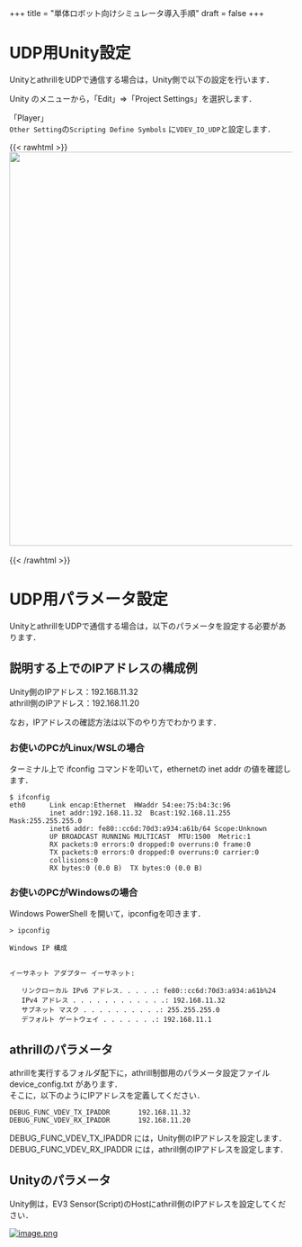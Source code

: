 +++
title = "単体ロボット向けシミュレータ導入手順"
draft = false
+++

# UDP用Unity設定

UnityとathrillをUDPで通信する場合は，Unity側で以下の設定を行います．

Unity のメニューから，「Edit」⇒「Project Settings」を選択します．

「Player」  
`Other Setting`の`Scripting Define Symbols` に`VDEV_IO_UDP`と設定します．

{{< rawhtml >}}
<img src="/hakoniwa/img/single-robot/unity_setting_player_udp.png" width="700">
<br>
<br>
{{< /rawhtml >}}

# UDP用パラメータ設定

UnityとathrillをUDPで通信する場合は，以下のパラメータを設定する必要があります．

## 説明する上でのIPアドレスの構成例

Unity側のIPアドレス：192.168.11.32  
athrill側のIPアドレス：192.168.11.20

なお，IPアドレスの確認方法は以下のやり方でわかります．

### お使いのPCがLinux/WSLの場合

ターミナル上で ifconfig コマンドを叩いて，ethernetの inet addr の値を確認します．

```
$ ifconfig
eth0      Link encap:Ethernet  HWaddr 54:ee:75:b4:3c:96
          inet addr:192.168.11.32  Bcast:192.168.11.255  Mask:255.255.255.0
          inet6 addr: fe80::cc6d:70d3:a934:a61b/64 Scope:Unknown
          UP BROADCAST RUNNING MULTICAST  MTU:1500  Metric:1
          RX packets:0 errors:0 dropped:0 overruns:0 frame:0
          TX packets:0 errors:0 dropped:0 overruns:0 carrier:0
          collisions:0
          RX bytes:0 (0.0 B)  TX bytes:0 (0.0 B)
```

### お使いのPCがWindowsの場合

Windows PowerShell を開いて，ipconfigを叩きます．

```
> ipconfig

Windows IP 構成


イーサネット アダプター イーサネット:

   リンクローカル IPv6 アドレス. . . . .: fe80::cc6d:70d3:a934:a61b%24
   IPv4 アドレス . . . . . . . . . . . .: 192.168.11.32
   サブネット マスク . . . . . . . . . .: 255.255.255.0
   デフォルト ゲートウェイ . . . . . . .: 192.168.11.1
```

## athrillのパラメータ

athrillを実行するフォルダ配下に，athrill制御用のパラメータ設定ファイル device_config.txt があります．  
そこに，以下のようにIPアドレスを定義してください．

```
DEBUG_FUNC_VDEV_TX_IPADDR       192.168.11.32
DEBUG_FUNC_VDEV_RX_IPADDR       192.168.11.20
```

DEBUG_FUNC_VDEV_TX_IPADDR には，Unity側のIPアドレスを設定します．  
DEBUG_FUNC_VDEV_RX_IPADDR には，athrill側のIPアドレスを設定します．

## Unityのパラメータ

Unity側は，EV3 Sensor(Script)のHostにathrill側のIPアドレスを設定してください．

[![image.png](https://qiita-user-contents.imgix.net/https%3A%2F%2Fqiita-image-store.s3.ap-northeast-1.amazonaws.com%2F0%2F244147%2Fb60b76a3-b1d0-5fdf-c885-64bf5fd243d5.png?ixlib=rb-1.2.2&auto=format&gif-q=60&q=75&s=d5c2d376d13276fbd02721e42d698c1b)](https://qiita-user-contents.imgix.net/https%3A%2F%2Fqiita-image-store.s3.ap-northeast-1.amazonaws.com%2F0%2F244147%2Fb60b76a3-b1d0-5fdf-c885-64bf5fd243d5.png?ixlib=rb-1.2.2&auto=format&gif-q=60&q=75&s=d5c2d376d13276fbd02721e42d698c1b)